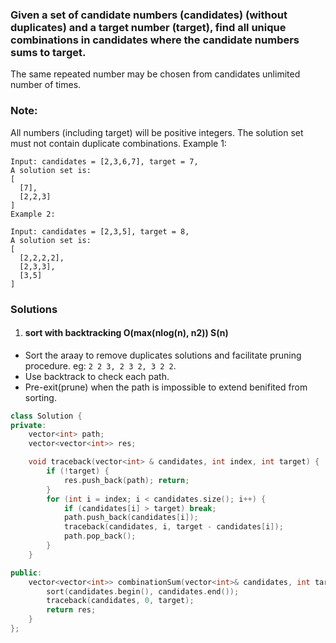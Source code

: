 ### Given a set of candidate numbers (candidates) (without duplicates) and a target number (target), find all unique combinations in candidates where the candidate numbers sums to target.

The same repeated number may be chosen from candidates unlimited number of times.

### Note:

All numbers (including target) will be positive integers.
The solution set must not contain duplicate combinations.
Example 1:

```
Input: candidates = [2,3,6,7], target = 7,
A solution set is:
[
  [7],
  [2,2,3]
]
Example 2:

Input: candidates = [2,3,5], target = 8,
A solution set is:
[
  [2,2,2,2],
  [2,3,3],
  [3,5]
]
```

### Solutions

1. #### sort with backtracking O(max(nlog(n), n2)) S(n)

- Sort the araay to remove duplicates solutions and facilitate pruning procedure. eg:  `2 2 3, 2 3 2, 3 2 2`.
- Use backtrack to check each path.
- Pre-exit(prune) when the path is impossible to extend benifited from sorting.

```cpp
class Solution {
private:
    vector<int> path;
    vector<vector<int>> res;

    void traceback(vector<int> & candidates, int index, int target) {
        if (!target) {
            res.push_back(path); return;
        }
        for (int i = index; i < candidates.size(); i++) {
            if (candidates[i] > target) break;
            path.push_back(candidates[i]);
            traceback(candidates, i, target - candidates[i]);
            path.pop_back();
        }
    }

public:
    vector<vector<int>> combinationSum(vector<int>& candidates, int target) {
        sort(candidates.begin(), candidates.end());
        traceback(candidates, 0, target);
        return res;
    }
};
```
